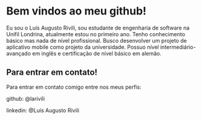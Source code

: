 # Bem vindos ao meu github!

Eu sou o Luís Augusto Rivili, sou estudante de engenharia de software na Unifil Londrina, atualmente estou no primeiro ano. Tenho conhecimento básico mas nada de nível profissional. Busco desenvolver um projeto de aplicativo mobile como projeto da universidade.
Possuo nível intermediário-avançado em inglês e certificação de nível básico em alemão.



## Para entrar em contato!

Para entrar em contato comigo entre nos meus perfis:

github: @larivili

linkedin: @Luís Augusto Rivili

